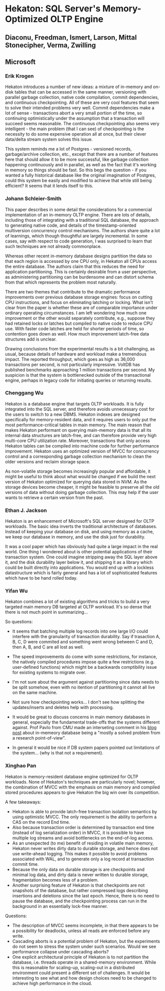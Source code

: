 # Hekaton: SQL Server's Memory-Optimized OLTP Engine
## Diaconu, Freedman, Ismert, Larson, Mittal Stonecipher, Verma, Zwilling
## Microsoft

### Erik Krogen

Hekaton introduces a number of new ideas: a mixture of in-memory and on-disk tables that can be accessed in the same manner, versioning with parallel garbage collection, native code compilation, commit dependencies, and continuous checkpointing. All of these are very cool features that seem to solve their intended problems very well. Commit dependencies make a lot of sense - transactions abort a very small portion of the time, so continuing optimistically under the assumption that a transaction will succeed seems reasonable. The continuous checkpointing also seems very intelligent - the main problem (that I can see) of checkpointing is the necessity to do some expensive operation all at once, but their clever data/delta stream system solves this issue.

This system reminds me a lot of Postgres - versioned records, garbage/archive collection, etc., except that there are a number of features here that should allow it to be more successful, like garbage collection happening continuously and in parallel, as well as the fact that it's working in memory so things should be fast. So this begs the question - if you wanted a fully historical database like the original imagination of Postgres, could this system be easily and modified to achieve that while still being efficient? It seems that it lends itself to this.

### Johann Schleier-Smith

This paper describes in some detail the considerations for a commercial implementation of an in-memory OLTP engine. There are lots of details, including those of integrating with a traditional SQL database, the approach to generating native code, and details of the timestamp-oriented multiversion concurrency control mechanisms. The authors share quite a lot of learnings, which though thoughtful are largely incremental. In some cases, say with respect to code generation, I was surprised to learn that such techniques are not already commonplace.

Whereas other recent in-memory database designs partition the data so that each region is accessed by one CPU only, in Hekaton all CPUs access the entire database. The authors claim that this reduces the need for application partitioning. This is certainly desirable from a user perspective, as administering partitioning can be burdensome and can distort schema from that which represents the problem most naturally.

There are two themes that contribute to the dramatic performance improvements over previous database storage engines: focus on cutting CPU instructions, and focus on eliminating latching or locking. What isn't clear from the paper is whether these are of comparable importance under ordinary operating circumstances. I am left wondering how much one improvement or the other would separately contribute, e.g., suppose they had retained locks or latches but compiled to native code to reduce CPU use. With faster code latches are held for shorter periods of time, so contention goes down as well. How much improvement latch-free data structures add is unclear.

Drawing conclusions from the experimental results is a bit challenging, as usual, because details of hardware and workload make a tremendous impact. The reported throughput, which goes as high as 36,000 transactions per second, is not particularly impressive. VoltDB has published benchmarks approaching 1 million transactions per second. My suspicion is that the system is bottlenecked outside of the transactional engine, perhaps in legacy code for initiating queries or returning results.

### Chenggang Wu
Hekaton is a database engine that targets OLTP workloads. It is fully integrated into the SQL server, and therefore avoids unnecessary cost for the users to switch to a new DBMS. Hekaton indexes are designed specifically for memory-resident data, and it requires users to only put the most performance-critical tables in main memory. The main reason that makes Hekaton performant on querying main-memory data is that all its internal data structures are latch-free, and can therefore provide very high multi-core CPU utilization rate. Moreover, transactions that only access Hekaton tables can be compiled into machine code for further performance improvement. Hekaton uses an optimized version of MVCC for concurrency control and a corresponding garbage collection mechanism to clean the older versions and reclaim storage space.

As non-volatile storage becomes increasingly popular and affordable, it might be useful to think about what would be changed if we build the next version of Hekaton optimized for querying data stored in NVM. As the storage devices become cheaper, it might be feasible to preserve all the old versions of data without doing garbage collection. This may help if the user wants to retrieve a certain version from the past.

### Ethan J. Jackson

Hekaton is an enhancement of Microsoft's SQL server designed for OLTP
workloads.  The basic idea inverts the traditional architecture of databases.
Instead of keeping your database on disk, and using memory as a cache, we keep
our database in memory, and use the disk just for durability.

It was a cool paper which has obviously had quite a large impact in the real
world.  One thing I wondered about is other potential applications of their
transaction system.  One could imagine stripping away the SQL layer above it,
and the disk durability layer below it, and shipping it as a library which
could be built directly into applications.  You would end up with a lockless
datastructure which is fairly general and has a lot of sophisticated features
which have to be hand rolled  today.

### Yifan Wu

Hekaton combines a lot of existing algorithms and tricks to build a very targeted main memory DB
targeted at OLTP workload. It's so dense that there is not much point in summarizing...

So questions:

- It seems that batching multiple log records into one large I/O could interfere with
the granularity of transaction durability. Say if trasaction A, B, C, D were commited and something
went wrong between C and D, then A, B, and C are all lost as well.
- The speed improvements do come with some restrictions, for instance, the natively compiled procedures impose quite a few restrictions (e.g. user-defined
functions) which might be a backwards comptibility issue for existing systems to migrate over.

- I'm not sure about the argument against partitioning since data needs to be split somehow, even with
no itention of partitioning it cannot all live on the same machine.
- Not sure how checkpointing works... I don't see how splitting the updates/inserts and deletes help
  with processing.
- It would be great to discuss concerns in main memory databases in general, especially the
fundamental trade-offs that the systems different against. Prof Pavlo from CMU made an interseting
comment in his [blog
post](http://www.cs.cmu.edu/~pavlo/blog/2014/06/open-problems-in-transaction-processing-part-1.html) about in-memeory database being a "mostly a solved problem from a research
point-of-view".
- In general it would be nice if DB system papers pointed out limitations of the system... (why is
  that not a requirement).

### Xinghao Pan
Hekaton is memory-resident database engine optimized for OLTP workloads.
None of Hekaton's techniques are particularly novel; however, the combination of MVCC with the emphasis on main memory and compiled stored procedures appears to give Hekaton the big win over its competition.

A few takeaways:
- Hekaton is able to provide latch-free transaction isolation semantics by using optimistic MVCC. The only requirement is the ability to perform a CAS on the record End time.
- Also because transaction order is determined by transaction end time (instead of log serialization order) in MVCC, it is possible to have multiple log streams and avoid bottlenecks on the end-of-log access.
- As an unexpected (to me) benefit of residing in volatile main memory, Hekaton never writes dirty data to durable storage, and hence does not use write-ahead logging.
This makes it possible to avoid problems associated with WAL, and to generate only a log record at transaction commit time.
- Because the only data on durable storage is are checkpoints and minimal log data, and dirty data is never written to durable storage, fragmentation becomes less of a problem.
- Another surprising feature of Hekaton is that checkpoints are not snapshots of the database, but rather compressed logs describing insertions and deletions since the last epoch.
Hence, there is no need to pause the database, and the checkpointing process can run in the background in an essentially lock-free manner.


Questions:
- The description of MVCC seems incomplete, in that there appears to be a possibility for deadlocks, unless all reads are enforced before any write.
- Cascading aborts is a potential problem of Hekaton, but the experiments do not seem to stress the system under such scenarios. Would we see performance collapse under cascading aborts?
- One explicit architectural principle of Hekaton is to not partition the database, i.e. threads operate in a shared-memory environment. While this is reasonable for scaling-up, scaling-out in a distributed environment could present a different set of challenges. It would be interesting to see what and how design choices need to be changed to achieve high performance in the cloud.
